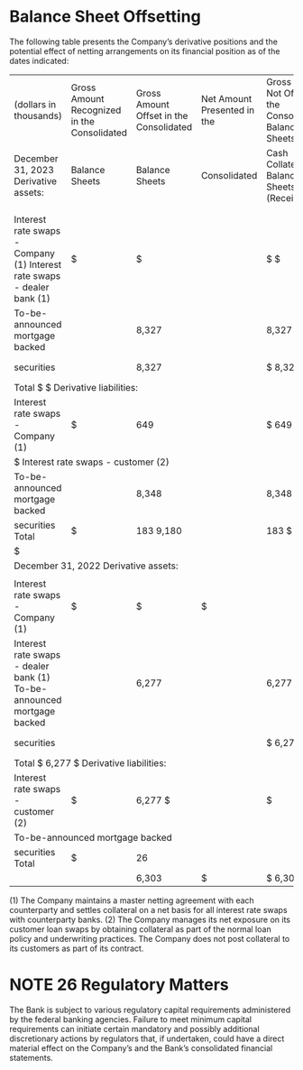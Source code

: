 # Balance Sheet Offsetting

The following table presents the Company’s derivative positions and the potential effect of netting arrangements on its financial position as of the dates indicated:

<table><tr><td>(dollars in thousands)</td><td>Gross Amount Recognized in the Consolidated</td><td>Gross Amount Offset in the Consolidated</td><td>Net Amount Presented in the</td><td>Gross Amount Not Offset in the Consolidated Balance Sheets</td><td></td></tr><tr><td>December 31, 2023 Derivative assets:</td><td> Balance Sheets</td><td>Balance Sheets</td><td>Consolidated</td><td>Cash Collateral Balance SheetsPledged (Received)</td><td>Net Amount</td></tr><tr><td colspan="8"></td></tr><tr><td colspan="8"></td></tr><tr><td>Interest rate swaps - Company (1) Interest rate swaps - dealer bank (1)</td><td>$</td><td>$</td><td></td><td>$ $</td><td></td><td>$</td><td></td></tr><tr><td>To-be-announced mortgage backed</td><td></td><td>8,327</td><td></td><td>8,327</td><td></td><td>(1,740)</td><td>6,587</td></tr><tr><td>securities</td><td></td><td>8,327</td><td></td><td>$ 8,327 $</td><td></td><td>(1,740) $</td><td>6,587</td></tr><tr><td colspan="8">Total $ $ Derivative liabilities:</td></tr><tr><td>Interest rate swaps - Company (1)</td><td>$</td><td>649</td><td></td><td>$ 649 $</td><td></td><td>550 $</td><td>99</td></tr><tr><td colspan="8">$ Interest rate swaps - customer (2)</td></tr><tr><td>To-be-announced mortgage backed</td><td></td><td>8,348</td><td></td><td>8,348</td><td></td><td></td><td>8,348</td></tr><tr><td>securities Total</td><td>$</td><td>183 9,180</td><td></td><td>183 $ 9,180</td><td>$</td><td>550 $</td><td>183</td></tr><tr><td colspan="8">$</td></tr><tr><td colspan="8">December 31, 2022 Derivative assets:</td></tr><tr><td colspan="8"></td></tr><tr><td>Interest rate swaps - Company (1)</td><td>$</td><td>$</td><td>$</td><td></td><td>$</td><td>$</td><td></td></tr><tr><td>Interest rate swaps - dealer bank (1) To-be-announced mortgage backed</td><td></td><td>6,277</td><td></td><td>6,277</td><td></td><td>(6,030)</td><td>247</td></tr><tr><td>securities</td><td></td><td></td><td></td><td>$ 6,277 $</td><td></td><td>(6,030) $</td><td>247</td></tr><tr><td colspan="8">Total $ 6,277 $ Derivative liabilities:</td></tr><tr><td> Interest rate swaps - customer (2)</td><td>$</td><td>6,277 $</td><td></td><td>$</td><td>6,277 $</td><td>309 $</td><td>5,968</td></tr><tr><td colspan="8">To-be-announced mortgage backed</td></tr><tr><td>securities Total</td><td>$</td><td>26</td><td></td><td></td><td>26</td><td></td><td>26</td></tr><tr><td></td><td></td><td>6,303</td><td>$</td><td>$ 6,303</td><td>$</td><td>309 $</td><td>5,994</td></tr></table>

(1) The Company maintains a master netting agreement with each counterparty and settles collateral on a net basis for all interest rate swaps with counterparty banks. (2) The Company manages its net exposure on its customer loan swaps by obtaining collateral as part of the normal loan policy and underwriting practices. The Company does not post collateral to its customers as part of its contract.

# NOTE 26 Regulatory Matters

The Bank is subject to various regulatory capital requirements administered by the federal banking agencies. Failure to meet minimum capital requirements can initiate certain mandatory and possibly additional discretionary actions by regulators that, if undertaken, could have a direct material effect on the Company’s and the Bank’s consolidated financial statements.